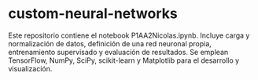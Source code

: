 # custom-neural-networks
Este repositorio contiene el notebook P1AA2Nicolas.ipynb. Incluye carga y normalización de datos, definición de una red neuronal propia, entrenamiento supervisado y evaluación de resultados. Se emplean TensorFlow, NumPy, SciPy, scikit-learn y Matplotlib para el desarrollo y visualización.
